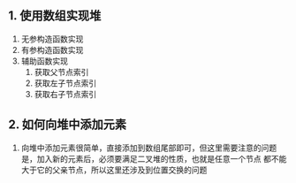 ## 1. 使用数组实现堆
1. 无参构造函数实现 
2. 有参构造函数实现
3. 辅助函数实现 
    1. 获取父节点索引
    2. 获取左子节点索引
    3. 获取右子节点索引

## 2. 如何向堆中添加元素        
1. 向堆中添加元素很简单，直接添加到数组尾部即可，但这里需要注意的问题是，加入新的元素后，必须要满足二叉堆的性质，也就是任意一个节点
都不能大于它的父亲节点，所以这里还涉及到位置交换的问题
